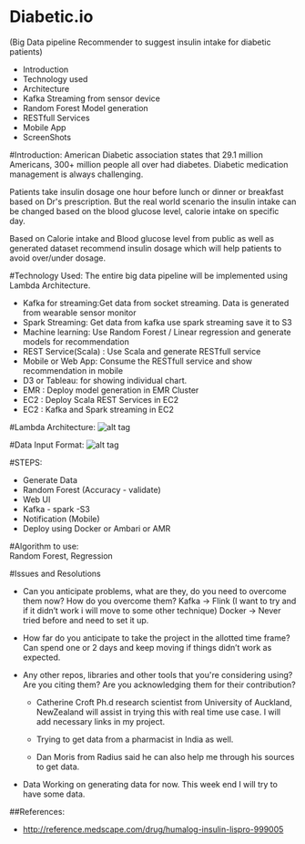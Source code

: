 # Diabetic.io
(Big Data pipeline Recommender to suggest insulin intake for diabetic patients)

- Introduction
- Technology used
- Architecture
- Kafka Streaming from sensor device
- Random Forest Model generation
- RESTfull Services
- Mobile App
- ScreenShots


#Introduction:
American Diabetic association states that 29.1 million Americans, 300+ million people all over had diabetes. Diabetic medication management is always challenging.

Patients take insulin dosage one hour before lunch or dinner or breakfast based on Dr's prescription. But the real world scenario the insulin intake can be changed based on the blood glucose level,  calorie intake on specific day. 

Based on Calorie intake and Blood glucose level from public as well as generated dataset recommend insulin dosage which will help patients to avoid over/under dosage. 

#Technology Used:
The entire big data pipeline will be implemented using Lambda Architecture.

 - Kafka for streaming:Get data from socket streaming. Data is generated from wearable sensor monitor
 - Spark Streaming:  Get data from kafka use spark streaming save it to S3
 - Machine learning: Use Random Forest / Linear regression and generate models for recommendation
 - REST Service(Scala) : Use Scala and generate RESTfull service 
 - Mobile or Web App: Consume the RESTfull service and show recommendation in mobile
 - D3 or Tableau: for showing individual chart.
 - EMR : Deploy model generation in EMR Cluster
 - EC2 : Deploy Scala REST Services in EC2
 - EC2 : Kafka and Spark streaming in EC2

#Lambda Architecture:
![alt tag](https://github.com/Jayaradha/pipeline/blob/master/images/Architecture.png)

#Data Input Format:
![alt tag](https://github.com/Jayaradha/pipeline/blob/master/images/input.png)

#STEPS:
- Generate Data
- Random Forest (Accuracy - validate)
- Web UI
- Kafka - spark -S3 
- Notification (Mobile)
- Deploy using Docker or Ambari or AMR

#Algorithm to use:                      
Random Forest, Regression

#Issues and Resolutions
- Can you anticipate problems, what are they, do you need to overcome them now? How do you overcome them?
  Kafka -> Flink (I want to try and if it didn’t work i will move to some other technique)
  Docker -> Never tried before and need to set it up.

- How far do you anticipate to take the project in the allotted time frame? 
Can spend one or 2 days and keep moving if things didn’t work as expected.

- Any other repos, libraries and other tools that you're considering using? Are you citing them? Are you acknowledging them for their contribution?
     * Catherine Croft Ph.d research scientist from University of Auckland, NewZealand will assist in trying this with real time use case. I will add necessary links in my project.

     * Trying to get data from a pharmacist in India as well.

     * Dan Moris from Radius said he can also help me through his sources to get data.

- Data
Working on generating data for now. This week end I will try to have some data.

##References:
- http://reference.medscape.com/drug/humalog-insulin-lispro-999005







